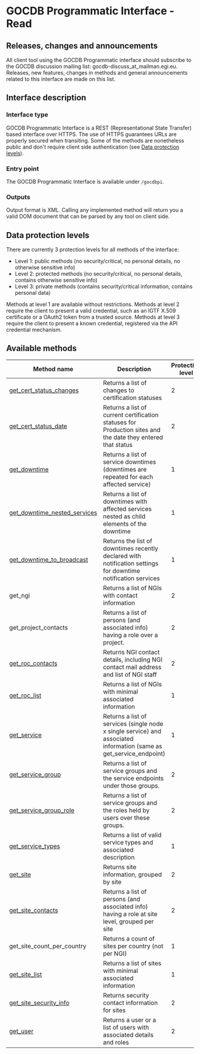 # GOCDB Programmatic Interface - Read

## Releases, changes and announcements

All client tool using the GOCDB Programmatic interface should subscribe to the
GOCDB discussion mailing list: gocdb-discuss_at_mailman.egi.eu. Releases, new
features, changes in methods and general announcements related to this
interface are made on this list.

## Interface description

### Interface type

GOCDB Programmatic Interface is a REST (Representational State Transfer) based
interface over HTTPS. The use of HTTPS guarantees URLs are properly secured
when transiting. Some of the methods are nonetheless public and don't require
client side authentication (see [Data protection levels](#data-protection-levels)).

### Entry point

The GOCDB Programmatic Interface is available under `/gocdbpi`.

### Outputs

Output format is XML. Calling any implemented method will return you a valid
DOM document that can be parsed by any tool on client side.

## Data protection levels

There are currently 3 protection levels for all methods of the interface:

- Level 1: public methods (no security/critical, no personal details, no
otherwise sensitive info)
- Level 2: protected methods (no security/critical, no personal details,
contains otherwise sensitive info)
- Level 3: private methods (contains security/critical information, contains
personal data)

Methods at level 1 are available without restrictions. Methods at level 2
require the client to present a valid credential, such as an IGTF X.509
certificate or a OAuth2 token from a trusted source. Methods at level 3
require the client to present a known credential, registered via the API
credential mechanism.

## Available methods

| Method name | Description | Protection level |
|-|-|-|
[get_cert_status_changes](get_cert_status_changes/index.md) |Returns a list of changes to certification statuses | 2
[get_cert_status_date](get_cert_status_date/index.md) | Returns a list of current certification statuses for Production sites and the date they entered that status | 2
[get_downtime](get_downtime/index.md) | Returns a list of service downtimes (downtimes are repeated for each affected service) | 1
[get_downtime_nested_services](get_downtime_nested_services/index.md) | Returns a list of downtimes with affected services nested as child elements of the downtime | 1
[get_downtime_to_broadcast](get_downtime_to_broadcast/index.md) | Returns the list of downtimes recently declared with notification settings for downtime notification services | 1
get_ngi | Returns a list of NGIs with contact information | 2
get_project_contacts | Returns a list of persons (and associated info) having a role over a project. | 2
[get_roc_contacts](get_roc_contacts/index.md) | Returns NGI contact details, including NGI contact mail address and list of NGI staff | 2
[get_roc_list](get_roc_list/index.md) | Returns a list of NGIs with minimal associated information | 1
[get_service](get_service/index.md) | Returns a list of services (single node x single service) and associated information (same as get_service_endpoint) | 1
[get_service_group](get_service_group/index.md) | Returns a list of service groups and the service endpoints under those groups. | 2
[get_service_group_role](get_service_group_role/index.md) | Returns a list of service groups and the roles held by users over these groups. | 2
[get_service_types](get_service_types/index.md) | Returns a list of valid service types and associated description | 1
[get_site](get_site/index.md) | Returns site information, grouped by site | 2
[get_site_contacts](get_site_contacts/index.md) | Returns a list of persons (and associated info) having a role at site level, grouped per site | 2
get_site_count_per_country | Returns a count of sites per country (not per NGI) | 1
[get_site_list](get_site_list/index.md) | Returns a list of sites with minimal associated information | 1
[get_site_security_info](get_site_security_info/index.md) | Returns security contact information for sites | 2
[get_user](get_user/index.md) | Returns a user or a list of users with associated details and roles | 2
